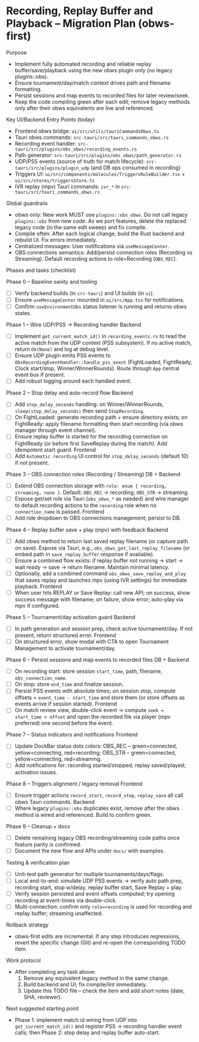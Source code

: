 # Recording, Replay Buffer and Playback – Migration Plan (obws-first)

Purpose
- Implement fully automated recording and reliable replay buffer/save/playback using the new obws plugin only (no legacy plugins::obs).
- Ensure tournament/day/match context drives path and filename formatting.
- Persist sessions and map events to recorded files for later review/seek.
- Keep the code compiling green after each edit; remove legacy methods only after their obws equivalents are live and referenced.

Key UI/Backend Entry Points (today)
- Frontend obws bridge: `ui/src/utils/tauriCommandsObws.ts`
- Tauri obws commands: `src-tauri/src/tauri_commands_obws.rs`
- Recording event handler: `src-tauri/src/plugins/obs_obws/recording_events.rs`
- Path generator: `src-tauri/src/plugins/obs_obws/path_generator.rs`
- UDP/PSS events (source of truth for match lifecycle): `src-tauri/src/plugins/plugin_udp` (and DB ops consumed in recording)
- Triggers UI: `ui/src/components/molecules/TriggersRuleBuilder.tsx` + `ui/src/stores/triggersStore.ts`
- IVR replay (mpv) Tauri commands: `ivr_*` in `src-tauri/src/tauri_commands_obws.rs`

Global guardrails
- obws only: New work MUST use `plugins::obs_obws`. Do not call legacy `plugins::obs` from new code. As we port features, delete the replaced legacy code (in the same edit sweep) and fix compile.
- Compile often: After each logical change, build the Rust backend and rebuild UI. Fix errors immediately.
- Centralized messages: User notifications via `useMessageCenter`.
- OBS connections semantics: Add/persist connection roles (Recording vs Streaming). Default recording actions to role=Recording (`OBS_REC`).

Phases and tasks (checklist)

Phase 0 – Baseline sanity and tooling
- [ ] Verify backend builds (in `src-tauri`) and UI builds (in `ui`).
- [ ] Ensure `useMessageCenter` mounted in `ui/src/App.tsx` for notifications.
- [ ] Confirm `useEnvironmentObs` status listener is running and returns obws states.

Phase 1 – Wire UDP/PSS → Recording handler
Backend
- [ ] Implement `get_current_match_id()` in `recording_events.rs` to read the active match from the UDP context (PSS subsystem). If no active match, return `Ok(None)` and log at debug level.
- [ ] Ensure UDP plugin emits PSS events to `ObsRecordingEventHandler::handle_pss_event` (FightLoaded, FightReady, Clock start/stop, Winner/WinnerRounds). Route through `App` central event bus if present.
- [ ] Add robust logging around each handled event.

Phase 2 – Stop delay and auto-record flow
Backend
- [ ] Add `stop_delay_seconds` handling: on Winner/WinnerRounds, `sleep(stop_delay_seconds)` then send `StopRecording`.
- [ ] On FightLoaded: generate recording path + ensure directory exists; on FightReady: apply filename formatting then start recording (via obws manager through event channel).
- [ ] Ensure replay buffer is started for the recording connection on FightReady (or before first SaveReplay during the match). Add idempotent start guard.
Frontend
- [ ] Add `Automatic recording` UI control for `stop_delay_seconds` (default 10) if not present.

Phase 3 – OBS connection roles (Recording / Streaming)
DB + Backend
- [ ] Extend OBS connection storage with `role: enum { recording, streaming, none }`. Default: `OBS_REC` → recording; `OBS_STR` → streaming.
- [ ] Expose get/set role via Tauri (`obs_obws_*` as needed) and wire manager to default recording actions to the `recording` role when no `connection_name` is passed.
Frontend
- [ ] Add role dropdown to OBS connections management; persist to DB.

Phase 4 – Replay buffer save + play (mpv) with feedback
Backend
- [ ] Add obws method to return last saved replay filename (or capture path on save). Expose via Tauri, e.g., `obs_obws_get_last_replay_filename` (or embed path in `save_replay_buffer` response if available).
- [ ] Ensure a combined flow exists: if replay buffer not running → start → wait ready → save → return filename. Maintain minimal latency.
- [ ] Optionally, add a combined command `obs_obws_save_replay_and_play` that saves replay and launches mpv (using IVR settings) for immediate playback.
Frontend
- [ ] When user hits REPLAY or Save Replay: call new API; on success, show success message with filename; on failure, show error; auto-play via mpv if configured.

Phase 5 – Tournament/day activation guard
Backend
- [ ] In path generation and session prep, check active tournament/day. If not present, return structured error.
Frontend
- [ ] On structured error, show modal with CTA to open Tournament Management to activate tournament/day.

Phase 6 – Persist sessions and map events to recorded files
DB + Backend
- [ ] On recording start: store session `start_time`, path, filename, `obs_connection_name`.
- [ ] On stop: store `end_time` and finalize session.
- [ ] Persist PSS events with absolute times; on session stop, compute offsets = `event_time - start_time` and store them (or store offsets as events arrive if session started).
Frontend
- [ ] On match review view, double-click event → compute `seek = start_time + offset` and open the recorded file via player (mpv preferred) one second before the event.

Phase 7 – Status indicators and notifications
Frontend
- [ ] Update DockBar status dots colors: OBS_REC – green=connected, yellow=connecting, red=recording; OBS_STR – green=connected, yellow=connecting, red=streaming.
- [ ] Add notifications for: recording started/stopped; replay saved/played; activation issues.

Phase 8 – Triggers alignment / legacy removal
Frontend
- [ ] Ensure trigger actions `record_start`, `record_stop`, `replay_save` all call obws Tauri commands.
Backend
- [ ] Where legacy `plugins::obs` duplicates exist, remove after the obws method is wired and referenced. Build to confirm green.

Phase 9 – Cleanup + docs
- [ ] Delete remaining legacy OBS recording/streaming code paths once feature parity is confirmed.
- [ ] Document the new flow and APIs under `docs/` with examples.

Testing & verification plan
- [ ] Unit-test path generator for multiple tournaments/days/flags.
- [ ] Local end-to-end: simulate UDP PSS events → verify auto path prep, recording start, stop w/delay, replay buffer start, Save Replay + play.
- [ ] Verify session persisted and event offsets computed; try opening recording at event-times via double-click.
- [ ] Multi-connection: confirm only `role=recording` is used for recording and replay buffer; streaming unaffected.

Rollback strategy
- obws-first edits are incremental. If any step introduces regressions, revert the specific change (Git) and re-open the corresponding TODO item.

Work protocol
- After completing any task above:
  1) Remove any equivalent legacy method in the same change.
  2) Build backend and UI; fix compile/lint immediately.
  3) Update this TODO file – check the item and add short notes (date, SHA, reviewer).

Next suggested starting point
- Phase 1: implement match id wiring from UDP into `get_current_match_id()` and register PSS → recording handler event calls; then Phase 2: stop delay and replay buffer auto-start.
